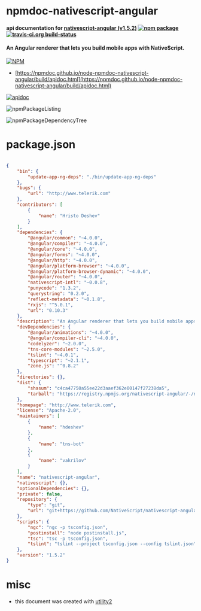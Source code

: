 # npmdoc-nativescript-angular

#### api documentation for  [nativescript-angular (v1.5.2)](http://www.telerik.com)  [![npm package](https://img.shields.io/npm/v/npmdoc-nativescript-angular.svg?style=flat-square)](https://www.npmjs.org/package/npmdoc-nativescript-angular) [![travis-ci.org build-status](https://api.travis-ci.org/npmdoc/node-npmdoc-nativescript-angular.svg)](https://travis-ci.org/npmdoc/node-npmdoc-nativescript-angular)

#### An Angular renderer that lets you build mobile apps with NativeScript.

[![NPM](https://nodei.co/npm/nativescript-angular.png?downloads=true&downloadRank=true&stars=true)](https://www.npmjs.com/package/nativescript-angular)

- [https://npmdoc.github.io/node-npmdoc-nativescript-angular/build/apidoc.html](https://npmdoc.github.io/node-npmdoc-nativescript-angular/build/apidoc.html)

[![apidoc](https://npmdoc.github.io/node-npmdoc-nativescript-angular/build/screenCapture.buildCi.browser.%252Ftmp%252Fbuild%252Fapidoc.html.png)](https://npmdoc.github.io/node-npmdoc-nativescript-angular/build/apidoc.html)

![npmPackageListing](https://npmdoc.github.io/node-npmdoc-nativescript-angular/build/screenCapture.npmPackageListing.svg)

![npmPackageDependencyTree](https://npmdoc.github.io/node-npmdoc-nativescript-angular/build/screenCapture.npmPackageDependencyTree.svg)



# package.json

```json

{
    "bin": {
        "update-app-ng-deps": "./bin/update-app-ng-deps"
    },
    "bugs": {
        "url": "http://www.telerik.com"
    },
    "contributors": [
        {
            "name": "Hristo Deshev"
        }
    ],
    "dependencies": {
        "@angular/common": "~4.0.0",
        "@angular/compiler": "~4.0.0",
        "@angular/core": "~4.0.0",
        "@angular/forms": "~4.0.0",
        "@angular/http": "~4.0.0",
        "@angular/platform-browser": "~4.0.0",
        "@angular/platform-browser-dynamic": "~4.0.0",
        "@angular/router": "~4.0.0",
        "nativescript-intl": "~0.0.8",
        "punycode": "1.3.2",
        "querystring": "0.2.0",
        "reflect-metadata": "~0.1.8",
        "rxjs": "^5.0.1",
        "url": "0.10.3"
    },
    "description": "An Angular renderer that lets you build mobile apps with NativeScript.",
    "devDependencies": {
        "@angular/animations": "~4.0.0",
        "@angular/compiler-cli": "~4.0.0",
        "codelyzer": "~2.0.0",
        "tns-core-modules": "~2.5.0",
        "tslint": "~4.0.1",
        "typescript": "~2.1.1",
        "zone.js": "^0.8.2"
    },
    "directories": {},
    "dist": {
        "shasum": "c4ca47750a55ee22d3aaef362e00147f27238da5",
        "tarball": "https://registry.npmjs.org/nativescript-angular/-/nativescript-angular-1.5.2.tgz"
    },
    "homepage": "http://www.telerik.com",
    "license": "Apache-2.0",
    "maintainers": [
        {
            "name": "hdeshev"
        },
        {
            "name": "tns-bot"
        },
        {
            "name": "vakrilov"
        }
    ],
    "name": "nativescript-angular",
    "nativescript": {},
    "optionalDependencies": {},
    "private": false,
    "repository": {
        "type": "git",
        "url": "git+https://github.com/NativeScript/nativescript-angular.git"
    },
    "scripts": {
        "ngc": "ngc -p tsconfig.json",
        "postinstall": "node postinstall.js",
        "tsc": "tsc -p tsconfig.json",
        "tslint": "tslint --project tsconfig.json --config tslint.json"
    },
    "version": "1.5.2"
}
```



# misc
- this document was created with [utility2](https://github.com/kaizhu256/node-utility2)
